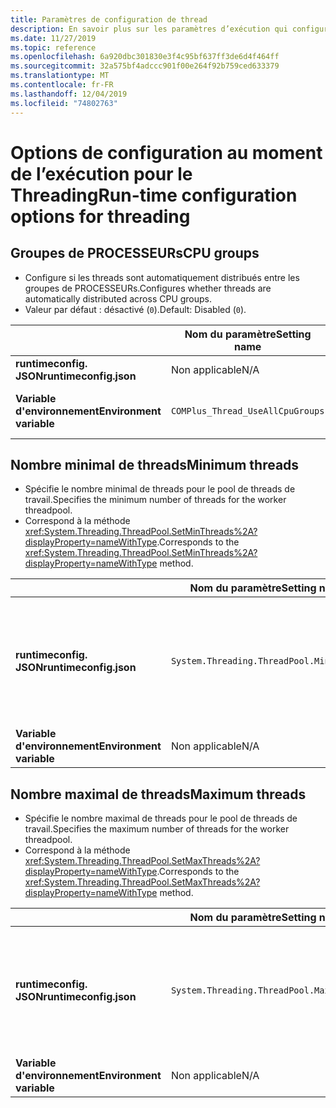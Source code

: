 ```yaml
---
title: Paramètres de configuration de thread
description: En savoir plus sur les paramètres d’exécution qui configurent les threads pour les applications .NET Core.
ms.date: 11/27/2019
ms.topic: reference
ms.openlocfilehash: 6a920dbc301830e3f4c95bf637ff3de6d4f464ff
ms.sourcegitcommit: 32a575bf4adccc901f00e264f92b759ced633379
ms.translationtype: MT
ms.contentlocale: fr-FR
ms.lasthandoff: 12/04/2019
ms.locfileid: "74802763"
---
```

# <a name="run-time-configuration-options-for-threading"></a><span data-ttu-id="113b2-103">Options de configuration au moment de l’exécution pour le Threading</span><span class="sxs-lookup"><span data-stu-id="113b2-103">Run-time configuration options for threading</span></span>

## <a name="cpu-groups"></a><span data-ttu-id="113b2-104">Groupes de PROCESSEURs</span><span class="sxs-lookup"><span data-stu-id="113b2-104">CPU groups</span></span>

- <span data-ttu-id="113b2-105">Configure si les threads sont automatiquement distribués entre les groupes de PROCESSEURs.</span><span class="sxs-lookup"><span data-stu-id="113b2-105">Configures whether threads are automatically distributed across CPU groups.</span></span>
- <span data-ttu-id="113b2-106">Valeur par défaut : désactivé (`0`).</span><span class="sxs-lookup"><span data-stu-id="113b2-106">Default: Disabled (`0`).</span></span>

| | <span data-ttu-id="113b2-107">Nom du paramètre</span><span class="sxs-lookup"><span data-stu-id="113b2-107">Setting name</span></span> | <span data-ttu-id="113b2-108">Valeurs</span><span class="sxs-lookup"><span data-stu-id="113b2-108">Values</span></span> |
| - | - | - |
| <span data-ttu-id="113b2-109">**runtimeconfig. JSON**</span><span class="sxs-lookup"><span data-stu-id="113b2-109">**runtimeconfig.json**</span></span> | <span data-ttu-id="113b2-110">Non applicable</span><span class="sxs-lookup"><span data-stu-id="113b2-110">N/A</span></span> | <span data-ttu-id="113b2-111">Non applicable</span><span class="sxs-lookup"><span data-stu-id="113b2-111">N/A</span></span> |
| <span data-ttu-id="113b2-112">**Variable d'environnement**</span><span class="sxs-lookup"><span data-stu-id="113b2-112">**Environment variable**</span></span> | `COMPlus_Thread_UseAllCpuGroups` | <span data-ttu-id="113b2-113">`0`-désactivé</span><span class="sxs-lookup"><span data-stu-id="113b2-113">`0` - disabled</span></span><br/><span data-ttu-id="113b2-114">activé `1`</span><span class="sxs-lookup"><span data-stu-id="113b2-114">`1` - enabled</span></span> |

## <a name="minimum-threads"></a><span data-ttu-id="113b2-115">Nombre minimal de threads</span><span class="sxs-lookup"><span data-stu-id="113b2-115">Minimum threads</span></span>

- <span data-ttu-id="113b2-116">Spécifie le nombre minimal de threads pour le pool de threads de travail.</span><span class="sxs-lookup"><span data-stu-id="113b2-116">Specifies the minimum number of threads for the worker threadpool.</span></span>
- <span data-ttu-id="113b2-117">Correspond à la méthode <xref:System.Threading.ThreadPool.SetMinThreads%2A?displayProperty=nameWithType>.</span><span class="sxs-lookup"><span data-stu-id="113b2-117">Corresponds to the <xref:System.Threading.ThreadPool.SetMinThreads%2A?displayProperty=nameWithType> method.</span></span>

| | <span data-ttu-id="113b2-118">Nom du paramètre</span><span class="sxs-lookup"><span data-stu-id="113b2-118">Setting name</span></span> | <span data-ttu-id="113b2-119">Valeurs</span><span class="sxs-lookup"><span data-stu-id="113b2-119">Values</span></span> |
| - | - | - |
| <span data-ttu-id="113b2-120">**runtimeconfig. JSON**</span><span class="sxs-lookup"><span data-stu-id="113b2-120">**runtimeconfig.json**</span></span> | `System.Threading.ThreadPool.MinThreads` | <span data-ttu-id="113b2-121">Entier qui représente le nombre minimal de threads.</span><span class="sxs-lookup"><span data-stu-id="113b2-121">An integer that represents the minimum number of threads</span></span> |
| <span data-ttu-id="113b2-122">**Variable d'environnement**</span><span class="sxs-lookup"><span data-stu-id="113b2-122">**Environment variable**</span></span> | <span data-ttu-id="113b2-123">Non applicable</span><span class="sxs-lookup"><span data-stu-id="113b2-123">N/A</span></span> | <span data-ttu-id="113b2-124">Non applicable</span><span class="sxs-lookup"><span data-stu-id="113b2-124">N/A</span></span> |

## <a name="maximum-threads"></a><span data-ttu-id="113b2-125">Nombre maximal de threads</span><span class="sxs-lookup"><span data-stu-id="113b2-125">Maximum threads</span></span>

- <span data-ttu-id="113b2-126">Spécifie le nombre maximal de threads pour le pool de threads de travail.</span><span class="sxs-lookup"><span data-stu-id="113b2-126">Specifies the maximum number of threads for the worker threadpool.</span></span>
- <span data-ttu-id="113b2-127">Correspond à la méthode <xref:System.Threading.ThreadPool.SetMaxThreads%2A?displayProperty=nameWithType>.</span><span class="sxs-lookup"><span data-stu-id="113b2-127">Corresponds to the <xref:System.Threading.ThreadPool.SetMaxThreads%2A?displayProperty=nameWithType> method.</span></span>

| | <span data-ttu-id="113b2-128">Nom du paramètre</span><span class="sxs-lookup"><span data-stu-id="113b2-128">Setting name</span></span> | <span data-ttu-id="113b2-129">Valeurs</span><span class="sxs-lookup"><span data-stu-id="113b2-129">Values</span></span> |
| - | - | - |
| <span data-ttu-id="113b2-130">**runtimeconfig. JSON**</span><span class="sxs-lookup"><span data-stu-id="113b2-130">**runtimeconfig.json**</span></span> | `System.Threading.ThreadPool.MaxThreads` | <span data-ttu-id="113b2-131">Entier qui représente le nombre maximal de threads.</span><span class="sxs-lookup"><span data-stu-id="113b2-131">An integer that represents the maximum number of threads</span></span> |
| <span data-ttu-id="113b2-132">**Variable d'environnement**</span><span class="sxs-lookup"><span data-stu-id="113b2-132">**Environment variable**</span></span> | <span data-ttu-id="113b2-133">Non applicable</span><span class="sxs-lookup"><span data-stu-id="113b2-133">N/A</span></span> | <span data-ttu-id="113b2-134">Non applicable</span><span class="sxs-lookup"><span data-stu-id="113b2-134">N/A</span></span> |
